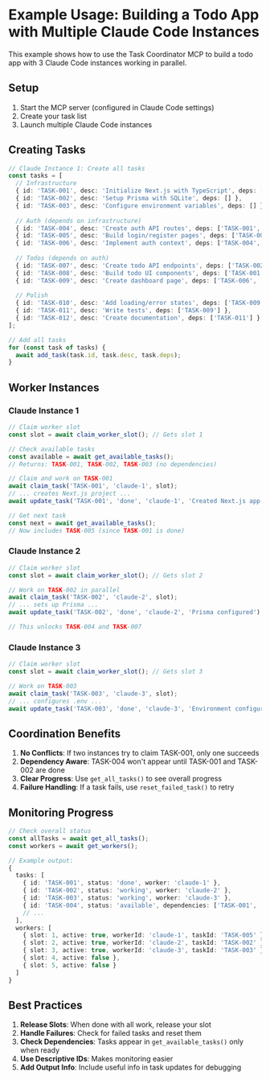 # Example Usage: Building a Todo App with Multiple Claude Code Instances

This example shows how to use the Task Coordinator MCP to build a todo app with 3 Claude Code instances working in parallel.

## Setup

1. Start the MCP server (configured in Claude Code settings)
2. Create your task list
3. Launch multiple Claude Code instances

## Creating Tasks

```typescript
// Claude Instance 1: Create all tasks
const tasks = [
  // Infrastructure
  { id: 'TASK-001', desc: 'Initialize Next.js with TypeScript', deps: [] },
  { id: 'TASK-002', desc: 'Setup Prisma with SQLite', deps: [] },
  { id: 'TASK-003', desc: 'Configure environment variables', deps: [] },
  
  // Auth (depends on infrastructure)
  { id: 'TASK-004', desc: 'Create auth API routes', deps: ['TASK-001', 'TASK-002'] },
  { id: 'TASK-005', desc: 'Build login/register pages', deps: ['TASK-001'] },
  { id: 'TASK-006', desc: 'Implement auth context', deps: ['TASK-004', 'TASK-005'] },
  
  // Todos (depends on auth)
  { id: 'TASK-007', desc: 'Create todo API endpoints', deps: ['TASK-002', 'TASK-004'] },
  { id: 'TASK-008', desc: 'Build todo UI components', deps: ['TASK-001'] },
  { id: 'TASK-009', desc: 'Create dashboard page', deps: ['TASK-006', 'TASK-007', 'TASK-008'] },
  
  // Polish
  { id: 'TASK-010', desc: 'Add loading/error states', deps: ['TASK-009'] },
  { id: 'TASK-011', desc: 'Write tests', deps: ['TASK-009'] },
  { id: 'TASK-012', desc: 'Create documentation', deps: ['TASK-011'] }
];

// Add all tasks
for (const task of tasks) {
  await add_task(task.id, task.desc, task.deps);
}
```

## Worker Instances

### Claude Instance 1
```typescript
// Claim worker slot
const slot = await claim_worker_slot(); // Gets slot 1

// Check available tasks
const available = await get_available_tasks();
// Returns: TASK-001, TASK-002, TASK-003 (no dependencies)

// Claim and work on TASK-001
await claim_task('TASK-001', 'claude-1', slot);
// ... creates Next.js project ...
await update_task('TASK-001', 'done', 'claude-1', 'Created Next.js app');

// Get next task
const next = await get_available_tasks();
// Now includes TASK-005 (since TASK-001 is done)
```

### Claude Instance 2
```typescript
// Claim worker slot
const slot = await claim_worker_slot(); // Gets slot 2

// Work on TASK-002 in parallel
await claim_task('TASK-002', 'claude-2', slot);
// ... sets up Prisma ...
await update_task('TASK-002', 'done', 'claude-2', 'Prisma configured');

// This unlocks TASK-004 and TASK-007
```

### Claude Instance 3
```typescript
// Claim worker slot
const slot = await claim_worker_slot(); // Gets slot 3

// Work on TASK-003
await claim_task('TASK-003', 'claude-3', slot);
// ... configures .env ...
await update_task('TASK-003', 'done', 'claude-3', 'Environment configured');
```

## Coordination Benefits

1. **No Conflicts**: If two instances try to claim TASK-001, only one succeeds
2. **Dependency Aware**: TASK-004 won't appear until TASK-001 and TASK-002 are done
3. **Clear Progress**: Use `get_all_tasks()` to see overall progress
4. **Failure Handling**: If a task fails, use `reset_failed_task()` to retry

## Monitoring Progress

```typescript
// Check overall status
const allTasks = await get_all_tasks();
const workers = await get_workers();

// Example output:
{
  tasks: [
    { id: 'TASK-001', status: 'done', worker: 'claude-1' },
    { id: 'TASK-002', status: 'working', worker: 'claude-2' },
    { id: 'TASK-003', status: 'working', worker: 'claude-3' },
    { id: 'TASK-004', status: 'available', dependencies: ['TASK-001', 'TASK-002'] },
    // ...
  ],
  workers: [
    { slot: 1, active: true, workerId: 'claude-1', taskId: 'TASK-005' },
    { slot: 2, active: true, workerId: 'claude-2', taskId: 'TASK-002' },
    { slot: 3, active: true, workerId: 'claude-3', taskId: 'TASK-003' },
    { slot: 4, active: false },
    { slot: 5, active: false }
  ]
}
```

## Best Practices

1. **Release Slots**: When done with all work, release your slot
2. **Handle Failures**: Check for failed tasks and reset them
3. **Check Dependencies**: Tasks appear in `get_available_tasks()` only when ready
4. **Use Descriptive IDs**: Makes monitoring easier
5. **Add Output Info**: Include useful info in task updates for debugging